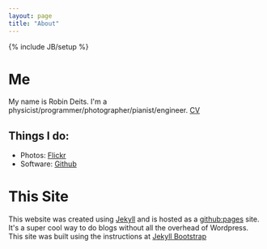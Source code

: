 ```yaml
---
layout: page
title: "About"
---
```

{% include JB/setup %}

# Me
My name is Robin Deits. I'm a
physicist/programmer/photographer/pianist/engineer. 
[CV](/assets/Robin_Deits_CV.pdf)

## Things I do:
* Photos: [Flickr](http://www.flickr.com/photos/26769928@N02/)
* Software: [Github](https://github.com/rdeits)

# This Site
This website was created using [Jekyll](https://github.com/mojombo/jekyll/) and is hosted as a [github:pages](http://pages.github.com/) site. It's a super cool way to do blogs without all the overhead of Wordpress. This site was built using the instructions at [Jekyll Bootstrap](http://jekyllbootstrap.com/usage/jekyll-quick-start.html)
